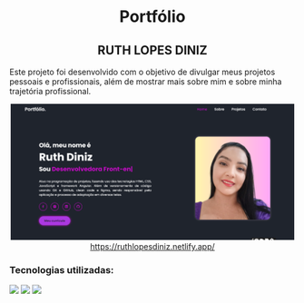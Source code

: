 <h1 align="center">Portfólio</h1>
  
<h2 align="center">RUTH LOPES DINIZ</h1>

<p>Este projeto foi desenvolvido com o objetivo de divulgar meus projetos pessoais e profissionais, além de mostrar mais sobre mim e sobre minha trajetória profissional.</p>

<div align="center">
<img width="500px" src="https://github.com/RuthLopesDiniz/NewPortifolioRuth/blob/main/assets/readme.png?raw=true"><br>
  <a href="https://ruthlopesdiniz.netlify.app/">https://ruthlopesdiniz.netlify.app/</a>
</div>

<h3>Tecnologias utilizadas:</h3>
<img src="https://img.shields.io/badge/JavaScript-323330?style=for-the-badge&logo=javascript&logoColor=F7DF1E">
<img src="https://img.shields.io/badge/HTML5-E34F26?style=for-the-badge&logo=html5&logoColor=white">
<img src="https://img.shields.io/badge/CSS3-1572B6?style=for-the-badge&logo=css3&logoColor=white">
